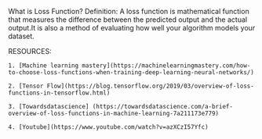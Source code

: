 What is Loss Function?
Definition:
    A loss function is mathematical function that measures the difference between the predicted output and the actual output.It is also a method of evaluating how well your algorithm models your dataset.

RESOURCES:

    1. [Machine learning mastery](https://machinelearningmastery.com/how-to-choose-loss-functions-when-training-deep-learning-neural-networks/)

    2. [Tensor Flow](https://blog.tensorflow.org/2019/03/overview-of-loss-functions-in-tensorflow.html)

    3. [Towardsdatascience] (https://towardsdatascience.com/a-brief-overview-of-loss-functions-in-machine-learning-7a211173e779)

    4. [Youtube](https://www.youtube.com/watch?v=azXCzI57Yfc)


